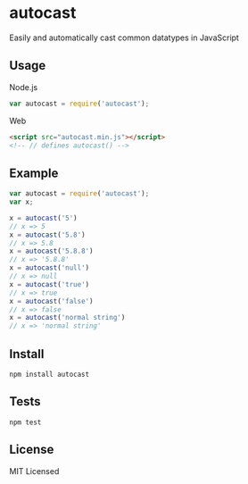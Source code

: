 autocast
========

Easily and automatically cast common datatypes in JavaScript

Usage
-----

Node.js

``` js
var autocast = require('autocast');
```

Web

``` html
<script src="autocast.min.js"></script>
<!-- // defines autocast() -->
```

Example
-------

``` js
var autocast = require('autocast');
var x;

x = autocast('5')
// x => 5
x = autocast('5.8')
// x => 5.8
x = autocast('5.8.8')
// x => '5.8.8'
x = autocast('null')
// x => null
x = autocast('true')
// x => true
x = autocast('false')
// x => false
x = autocast('normal string')
// x => 'normal string'
```

Install
------

    npm install autocast

Tests
-----

    npm test

License
-------

MIT Licensed
